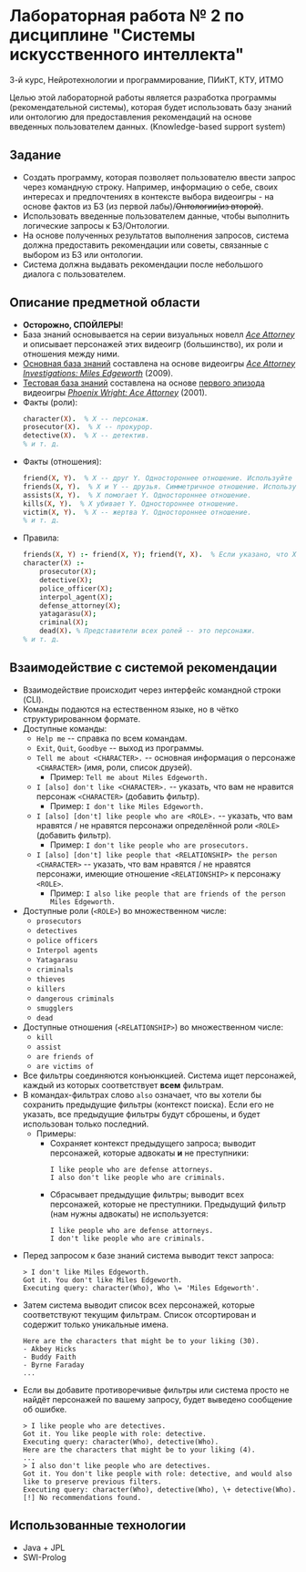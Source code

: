 # Лабораторная работа № 2 по дисциплине "Системы искусственного интеллекта"
3-й курс, Нейротехнологии и программирование, ПИиКТ, КТУ, ИТМО

Целью этой лабораторной работы является разработка программы (рекомендательной системы), которая будет использовать базу знаний или онтологию для предоставления рекомендаций на основе введенных пользователем данных. (Knowledge-based support system)

## Задание

- Создать программу, которая позволяет пользователю ввести запрос через командную строку. Например, информацию о себе, своих интересах и предпочтениях в контексте выбора видеоигры - на основе фактов из БЗ (из первой лабы)/~~Онтологии(из второй)~~.
- Использовать введенные пользователем данные, чтобы выполнить логические запросы к  БЗ/Онтологии.
- На основе полученных результатов выполнения запросов, система должна предоставить рекомендации или советы, связанные с выбором из БЗ или онтологии.
- Система должна выдавать рекомендации после небольшого диалога с пользователем.

## Описание предметной области

- **Осторожно, СПОЙЛЕРЫ**!
- База знаний основывается на серии визуальных новелл [*Ace Attorney*](https://ru.wikipedia.org/wiki/Ace_Attorney) и описывает персонажей этих видеоигр (большинство), их роли и отношения между ними. 
- [Основная база знаний](./aai_characters.pl) составлена на основе видеоигры [*Ace Attorney Investigations: Miles Edgeworth*](https://ru.wikipedia.org/wiki/Ace_Attorney_Investigations:_Miles_Edgeworth) (2009).
- [Тестовая база знаний](./src/test/resources/pwaa_characters.pl) составлена на основе [первого эпизода](https://aceattorney.fandom.com/wiki/The_First_Turnabout) видеоигры [*Phoenix Wright: Ace Attorney*](https://ru.wikipedia.org/wiki/Phoenix_Wright:_Ace_Attorney) (2001).
- Факты (роли):
  ```prolog
  character(X).  % X -- персонаж.
  prosecutor(X).  % X -- прокурор.
  detective(X).  % X -- детектив.
  % и т. д.
  ```
- Факты (отношения):
  ```prolog
  friend(X, Y).  % X -- друг Y. Одностороннее отношение. Используйте его, чтобы задавать факт дружбы.
  friends(X, Y).  % X и Y -- друзья. Симметричное отношение. Используйте, когда нужно сделать запрос к базе знаний.
  assists(X, Y).  % X помогает Y. Одностороннее отношение.
  kills(X, Y).  % X убивает Y. Одностороннее отношение.
  victim(X, Y).  % X -- жертва Y. Одностороннее отношение. 
  % и т. д.
  ```
- Правила:
  ```prolog
  friends(X, Y) :- friend(X, Y); friend(Y, X).  % Если указано, что X -- друг Y или Y -- друг X, то X и Y -- друзья.
  character(X) :-
      prosecutor(X);
      detective(X);
      police_officer(X);
      interpol_agent(X);
      defense_attorney(X);
      yatagarasu(X);
      criminal(X);
      dead(X). % Представители всех ролей -- это персонажи.
  % и т. д.
  ```

## Взаимодействие с системой рекомендации

- Взаимодействие происходит через интерфейс командной строки (CLI).
- Команды подаются на естественном языке, но в чётко структурированном формате.
- Доступные команды:
  - `Help me` -- справка по всем командам.
  - `Exit`, `Quit`, `Goodbye` -- выход из программы.
  - `Tell me about <CHARACTER>.` -- основная информация о персонаже `<CHARACTER>` (имя, роли, список друзей).
    - Пример: `Tell me about Miles Edgeworth.`
  - `I [also] don't like <CHARACTER>.` -- указать, что вам не нравится персонаж `<CHARACTER>` (добавить фильтр).
    - Пример: `I don't like Miles Edgeworth.`
  - `I [also] [don't] like people who are <ROLE>.` -- указать, что вам нравятся / не нравятся персонажи определённой роли `<ROLE>` (добавить фильтр).
     - Пример: `I don't like people who are prosecutors.`
  - `I [also] [don't] like people that <RELATIONSHIP> the person <CHARACTER>` -- указать, что вам нравятся / не нравятся персонажи, имеющие отношение `<RELATIONSHIP>` к персонажу `<ROLE>`.
     - Пример: `I also like people that are friends of the person Miles Edgeworth.`
- Доступные роли (`<ROLE>`) во множественном числе:
  - `prosecutors`
  - `detectives`
  - `police officers`
  - `Interpol agents`
  - `Yatagarasu`
  - `criminals`
  - `thieves`
  - `killers`
  - `dangerous criminals`
  - `smugglers`
  - `dead`
- Доступные отношения (`<RELATIONSHIP>`) во множественном числе:
  - `kill`
  - `assist`
  - `are friends of`
  - `are victims of`
- Все фильтры соединяются конъюнкцией. Система ищет персонажей, каждый из которых соответствует **всем** фильтрам.
- В командах-фильтрах слово `also` означает, что вы хотели бы сохранить предыдущие фильтры (контекст поиска). Если его не указать, все предыдущие фильтры будут сброшены, и будет использован только последний.
  - Примеры:
    - Сохраняет контекст предыдущего запроса; выводит персонажей, которые адвокаты **и** не преступники:
      ```
      I like people who are defense attorneys.
      I also don't like people who are criminals.
      ```
    - Сбрасывает предыдущие фильтры; выводит всех персонажей, которые не преступники. Предыдущий фильтр (нам нужны адвокаты) не используется:
      ```
      I like people who are defense attorneys.
      I don't like people who are criminals.
      ```
- Перед запросом к базе знаний система выводит текст запроса:
  ```
  > I don't like Miles Edgeworth.
  Got it. You don't like Miles Edgeworth.
  Executing query: character(Who), Who \= 'Miles Edgeworth'.
  ```
- Затем система выводит список всех персонажей, которые соответствуют текущим фильтрам. Список отсортирован и содержит только уникальные имена.
  ```
  Here are the characters that might be to your liking (30).
  - Akbey Hicks
  - Buddy Faith
  - Byrne Faraday
  ...
  ```
- Если вы добавите противоречивые фильтры или система просто не найдёт персонажей по вашему запросу, будет выведено сообщение об ошибке.
  ```
  > I like people who are detectives.
  Got it. You like people with role: detective.
  Executing query: character(Who), detective(Who).
  Here are the characters that might be to your liking (4).
  ...
  > I also don't like people who are detectives.
  Got it. You don't like people with role: detective, and would also like to preserve previous filters.
  Executing query: character(Who), detective(Who), \+ detective(Who).
  [!] No recommendations found.
  ```
## Использованные технологии

- Java + JPL
- SWI-Prolog

